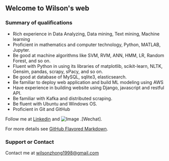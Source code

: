 ## Welcome to Wilson's web


### Summary of qualifications

- Rich experience in Data Analyzing,  Data mining, Text mining,  Machine learning
- Proficient in mathematics and computer technology, Python, MATLAB, Jupyter.
- Be good at machine algorithms like SVM, RVM, ANN, HMM, LR, Random Forest, and so on.
- Fluent with Python in using its libraries of matplotlib, scikit-learn, NLTK, Gensim, pandas, scrapy, sPacy, and so on.
- Be good at database of MySQL, sqlite3, elasticsearch.
- Be familiar to deploy web application and build ML modeling using AWS
- Have experience in building website using Django, javascript and restful API. 
- Be familiar with Kafka and distributed scraping. 
- Be fluent with Ubuntu and Windows OS. 
- Proficient in Git and GitHub


Follow me at
[Linkedin](https://www.linkedin.com/in/wei-zhong-14195bb8/) and ![Image](https://media.licdn.com/dms/image/C5603AQGWrFEE8xBqBQ/profile-displayphoto-shrink_200_200/0?e=1564617600&v=beta&t=qVzVhSfFm-hI23hm6qAjwmOR0ZT3sXzJTClY12peUH8)
.[Wechat].


For more details see [GitHub Flavored Markdown](https://guides.github.com/features/mastering-markdown/).

### Support or Contact

Contact me at wilsonzhong1998@gmail.com
